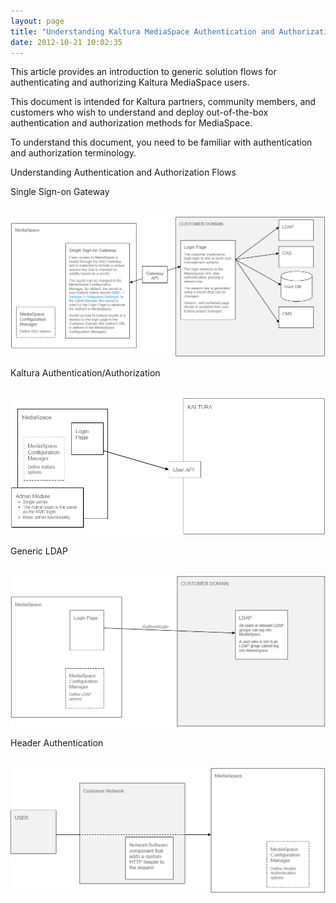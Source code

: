 ```yaml
---
layout: page
title: "Understanding Kaltura MediaSpace Authentication and Authorization Flows"
date: 2012-10-21 10:02:35
---
```


This article provides an introduction to generic solution flows for authenticating and authorizing Kaltura MediaSpace users.

This document is intended for Kaltura partners, community members, and customers who wish to understand and deploy out-of-the-box authentication and authorization methods for MediaSpace.

To understand this document, you need to be familiar with authentication and authorization terminology.

<p class="mce-heading-2">
  Understanding Authentication and Authorization Flows
</p>

<p class="mce-heading-3">
  <a name="Single_Sign-on_Gateway"></a>Single Sign-on Gateway
</p>

 <img src="../../assets/741.img">

<p class="mce-heading-3">
  <a name="Kaltura_AuthenticationAuthorizatio"></a>Kaltura Authentication/Authorization
</p>

 <img src="../../assets/742.img">

<p class="mce-heading-3">
  <a name="Generic_LDAP"></a>Generic LDAP
</p>

 <img src="../../assets/743.img">

<p class="mce-heading-3">
  <a name="Header_Authentication"></a>Header Authentication
</p>

  <img src="../../assets/744.img">

 